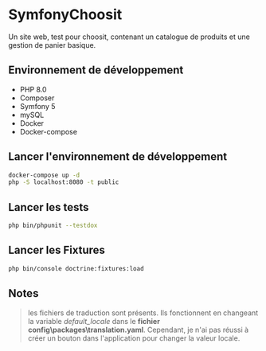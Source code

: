 # SymfonyChoosit

Un site web, test pour choosit, contenant un catalogue de produits et une gestion de panier basique.

## Environnement de développement

 * PHP 8.0
 * Composer
 * Symfony 5
 * mySQL
 * Docker
 * Docker-compose
 
## Lancer l'environnement de développement

```bash
docker-compose up -d
php -S localhost:8080 -t public
```

## Lancer les tests

```bash
php bin/phpunit --testdox
```

## Lancer les Fixtures

```bash
php bin/console doctrine:fixtures:load
```

## Notes

> les fichiers de traduction sont présents.
> Ils fonctionnent en changeant la variable *default_locale* dans le __fichier config\packages\translation.yaml__.
> Cependant, je n'ai pas réussi à créer un bouton dans l'application pour changer la valeur locale.
